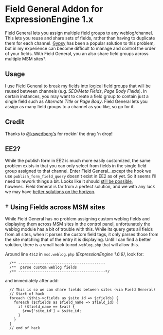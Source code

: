 # Field General Addon for ExpressionEngine 1.x
Field General lets you assign multiple field groups to any weblog/channel. This lets you reuse and share sets of fields, rather than having to duplicate them for each channel. [Gypsy][1] has been a popular solution to this problem, but in my experience can become difficult to manage and control the order of your fields. With Field General, you an also share field groups across multiple MSM sites†.

## Usage
I use Field General to break my fields into logical field groups that will be reused between channels (e.g. *SEO/Meta Fields*, *Page Body Fields*). In certain instances, you may want to create a field group to contain just a single field such as *Alternate Title* or *Page Body*. Field General lets you assign as many field groups to a channel as you like, so go for it.

## Credit

Thanks to [@kswedberg's][2] for rockin' the drag 'n drop!

## EE2?
While the publish form in EE2 is much more easily customized, the same problem exists in that you can only select from fields in the single field group assigned to that channel. Enter Field General...except the hook we use `publish_form_field_query` doesn't exist in EE2 as of yet. So it seems I'll need to rework things a bit. Looks like it should [still be possible][3], however...Field General is far from a perfect solution, and we with any luck we may have [better solutions on the horizon][4].


## † Using Fields across MSM sites
While Field General has no problem assigning custom weblog fields and displaying them across MSM sites in the control panel, unfortunately the weblog module has a bit of trouble with this. While its query gets all fields from all sites, when it parses the custom field tags, it only parses those from the site matching that of the entry it is displaying. Until I can find a better solution, there is a small hack to `mod.weblog.php` that will allow this.

Around line `4512` in `mod.weblog.php` *(ExpressionEngine 1.6.9)*, look for:

      /** ----------------------------------------
      /**  parse custom weblog fields
      /** ----------------------------------------*/

and immediately after add:

      // This is so we can share fields between sites (via Field General)
      // Start of hack
      foreach ($this->cfields as $site_id => $cfields) {
        foreach ($cfields as $field_name => $field_id) {
          if ($field_name == $val) {
            $row['site_id'] = $site_id;
          }
        }
      }
      // end of hack

[1]: http://devot-ee.com/add-ons/gypsy/  "Gypsy"
[2]: http://learningjquery.com         "Karl Swedberg"
[3]: http://expressionengine.com/forums/viewthread/160740#g9
[4]: http://brandon-kelly.com/blog/custom-fields